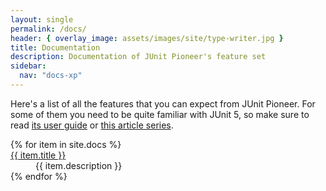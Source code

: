 ```yaml
---
layout: single
permalink: /docs/
header: { overlay_image: assets/images/site/type-writer.jpg }
title: Documentation
description: Documentation of JUnit Pioneer's feature set
sidebar:
  nav: "docs-xp"
---
```


Here's a list of all the features that you can expect from JUnit Pioneer.
For some of them you need to be quite familiar with JUnit 5, so make sure to read [its user guide](http://junit.org/junit5/docs/current/user-guide/) or [this article series](https://blog.codefx.org/libraries/junit-5-basics/).

<dl>
{% for item in site.docs %}
  <dt><a href="{{ item.url }}">{{ item.title }}</a></dt>
  <dd>{{ item.description }}</dd>
{% endfor %}
</dl>
